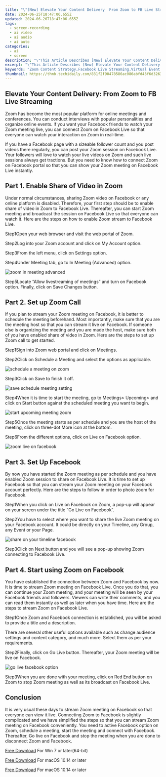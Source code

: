 ```yaml
---
title: "\"[New] Elevate Your Content Delivery  From Zoom to FB Live Streaming for 2024\""
date: 2024-06-25T18:47:06.655Z
updated: 2024-06-26T18:47:06.655Z
tags: 
  - screen-recording
  - ai video
  - ai audio
  - ai auto
categories: 
  - ai
  - screen
description: "\"This Article Describes [New] Elevate Your Content Delivery: From Zoom to FB Live Streaming for 2024\""
excerpt: "\"This Article Describes [New] Elevate Your Content Delivery: From Zoom to FB Live Streaming for 2024\""
keywords: "Zoom Content Strategy,Facebook Live Streaming,Virtual Event Engagement,Elevated Video Broadcasting,Streaming Service Optimization,Interactive Live Platforms,Enhancing Online Presence"
thumbnail: https://thmb.techidaily.com/831f2f90478586ac086abfd43f6d32639656f49a2d8163ca6c49196e0614246e.jpg
---
```


## Elevate Your Content Delivery: From Zoom to FB Live Streaming

Zoom has become the most popular platform for online meetings and conferences. You can conduct interviews with popular personalities and organize online events. If you want your Facebook friends to watch your Zoom meeting live, you can connect Zoom on Facebook Live so that everyone can watch your interaction on Zoom in real-time.

If you have a Facebook page with a sizeable follower count and you post videos there regularly, you can post your Zoom session on Facebook Live. Your followers will love to watch your live videos on Zoom and such live sessions always get tractions. But you need to know how to connect Zoom on Facebook portal so that you can show your Zoom meeting on Facebook Live instantly.

## Part 1\. Enable Share of Video in Zoom

Under normal circumstances, sharing Zoom video on Facebook or any online platform is disabled. Therefore, your first step should be to enable share of video in Zoom to Facebook Live. Thereafter, you can start Zoom meeting and broadcast the session on Facebook Live so that everyone can watch it. Here are the steps on how to enable Zoom stream to Facebook Live.

Step1Open your web browser and visit the web portal of Zoom.

Step2Log into your Zoom account and click on My Account option.

Step3From the left menu, click on Settings option.

Step4Under Meeting tab, go to In Meeting (Advanced) option.

![zoom in meeting advanced](https://images.wondershare.com/filmora/article-images/2022/07/zoom-facebook-1.jpg)

Step5Locate “Allow livestreaming of meetings” and turn on Facebook option. Finally, click on Save Changes button.

## Part 2\. Set up Zoom Call

If you plan to stream your Zoom meeting on Facebook, it is better to schedule the meeting beforehand. Most importantly, make sure that you are the meeting host so that you can stream it live on Facebook. If someone else is organizing the meeting and you are made the host, make sure both of you have enabled share of video in Zoom. Here are the steps to set up Zoom call to get started.

Step1Sign into Zoom web portal and click on Meetings.

Step2Click on Schedule a Meeting and select the options as applicable.

![schedule a meeting on zoom](https://images.wondershare.com/filmora/article-images/2022/07/zoom-facebook-2.jpg)

Step3Click on Save to finish it off.

![save schedule meeting setting](https://images.wondershare.com/filmora/article-images/2022/07/zoom-facebook-3.jpg)

Step4When it is time to start the meeting, go to Meetings> Upcoming> and click on Start button against the scheduled meeting you want to begin.

![start upcoming meeting zoom](https://images.wondershare.com/filmora/article-images/2022/07/zoom-facebook-4.jpg)

Step5Once the meeting starts as per schedule and you are the host of the meeting, click on three-dot More icon at the bottom.

Step6From the different options, click on Live on Facebook option.

![zoom live on facebook](https://images.wondershare.com/filmora/article-images/2022/07/zoom-facebook-5.jpg)

## Part 3\. Set Up Facebook

By now you have started the Zoom meeting as per schedule and you have enabled Zoom session to share on Facebook Live. It is time to set up Facebook so that you can stream your Zoom meeting on your Facebook account perfectly. Here are the steps to follow in order to photo zoom for Facebook.

Step1When you click on Live on Facebook on Zoom, a pop-up will appear on your screen under the title “Go Live on Facebook”.

Step2You have to select where you want to share the live Zoom meeting on your Facebook account. It could be directly on your Timeline, any Group, any Event or your Page.

![share on your timeline facebook](https://images.wondershare.com/filmora/article-images/2022/07/zoom-facebook-6.jpg)

Step3Click on Next button and you will see a pop-up showing Zoom connecting to Facebook Live.

## Part 4\. Start using Zoom on Facebook

You have established the connection between Zoom and Facebook by now. It is time to stream Zoom meeting on Facebook Live. Once you do that, you can continue your Zoom meeting, and your meeting will be seen by your Facebook friends and followers. Viewers can write their comments, and you can read them instantly as well as later when you have time. Here are the steps to stream Zoom on Facebook Live.

Step1Once Zoom and Facebook connection is established, you will be asked to provide a title and a description.

There are several other useful options available such as change audience settings and content category, and much more. Select them as per your requirements.

Step2Finally, click on Go Live button. Thereafter, your Zoom meeting will be live on Facebook.

![go live facebook option](https://images.wondershare.com/filmora/article-images/2022/07/zoom-facebook-7.jpg)

Step3When you are done with your meeting, click on Red End button on Zoom to stop Zoom meeting as well as its broadcast on Facebook Live.

## Conclusion

It is very usual these days to stream Zoom meeting on Facebook so that everyone can view it live. Connecting Zoom to Facebook is slightly complicated and we have simplified the steps so that you can stream Zoom meeting on Facebook conveniently. You need to active Facebook option on Zoom, schedule a meeting, start the meeting and connect with Facebook. Thereafter, Go live on Facebook and stop the meeting when you are done to disconnect Zoom and Facebook.

[Free Download](https://tools.techidaily.com/wondershare/filmora/download/) For Win 7 or later(64-bit)

[Free Download](https://tools.techidaily.com/wondershare/filmora/download/) For macOS 10.14 or later

[Free Download](https://tools.techidaily.com/wondershare/filmora/download/) For macOS 10.14 or later

<ins class="adsbygoogle"
     style="display:block"
     data-ad-format="autorelaxed"
     data-ad-client="ca-pub-7571918770474297"
     data-ad-slot="1223367746"></ins>

<ins class="adsbygoogle"
     style="display:block"
     data-ad-format="autorelaxed"
     data-ad-client="ca-pub-7571918770474297"
     data-ad-slot="1223367746"></ins>



<ins class="adsbygoogle"
     style="display:block"
     data-ad-client="ca-pub-7571918770474297"
     data-ad-slot="8358498916"
     data-ad-format="auto"
     data-full-width-responsive="true"></ins>



